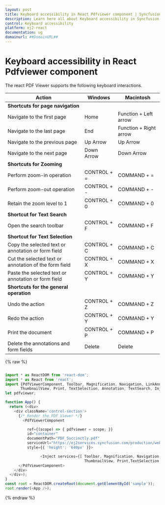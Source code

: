 ```yaml
---
layout: post
title: Keyboard accessibility in React Pdfviewer component | Syncfusion
description: Learn here all about Keyboard accessibility in Syncfusion React Pdfviewer component of Syncfusion Essential JS 2 and more.
control: Keyboard accessibility 
platform: ej2-react
documentation: ug
domainurl: ##DomainURL##
---
```


# Keyboard accessibility in React Pdfviewer component

The react PDF Viewer supports the following keyboard interactions.

|**Action**|**Windows**|**Macintosh**|
|--|--|--|
|**Shortcuts for page navigation**|||
|Navigate to the first page|Home|Function + Left arrow|
|Navigate to the last page|End|Function + Right arrow|
|Navigate to the previous page|Up Arrow|Up Arrow|
|Navigate to the next page|Down Arrow|Down Arrow|
|**Shortcuts for Zooming**|||
|Perform zoom-in operation|CONTROL + =|COMMAND + =|
|Perform zoom-out operation|CONTROL + -|COMMAND + -|
|Retain the zoom level to 1|CONTROL + 0|COMMAND + 0|
|**Shortcut for Text Search**|||
|Open the search toolbar|CONTROL + F|COMMAND + F|
|**Shortcut for Text Selection**|||
|Copy the selected text or annotation or form field|CONTROL + C|COMMAND + C|
|Cut the selected text or annotation of the form field|CONTROL + X|COMMAND + X|
|Paste the selected text or annotation or form field|CONTROL + Y|COMMAND + Y|
|**Shortcuts for the general operation**|||
|Undo the action|CONTROL + Z|COMMAND + Z|
|Redo the action|CONTROL + Y|COMMAND + Y|
|Print the document|CONTROL + P|COMMAND + P|
|Delete the annotations and form fields|Delete|Delete|

{% raw %}

```ts

import * as ReactDOM from 'react-dom';
import * as React from 'react';
import {PdfViewerComponent, Toolbar, Magnification, Navigation, LinkAnnotation, BookmarkView,
       ThumbnailView, Print, TextSelection, Annotation, TextSearch, Inject } from '@syncfusion/ej2-react-pdfviewer';
let pdfviewer;

function App() {
  return (<div>
    <div className='control-section'>
      {/* Render the PDF Viewer */}
        <PdfViewerComponent

          ref={(scope) => { pdfviewer = scope; }}
          id="container"
          documentPath="PDF_Succinctly.pdf"
          serviceUrl="https://ej2services.syncfusion.com/production/web-services/api/pdfviewer"
          style={{ 'height': '640px' }}>

                <Inject services={[ Toolbar, Magnification, Navigation, LinkAnnotation, Annotation, BookmarkView,
                                    ThumbnailView, Print,TextSelection, TextSearch]} />
      </PdfViewerComponent>
    </div>
  </div>);
}
const root = ReactDOM.createRoot(document.getElementById('sample'));
root.render(<App />);

```
{% endraw %}